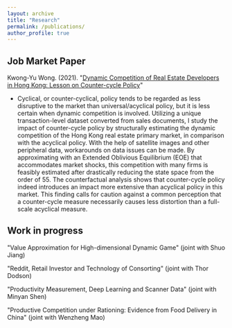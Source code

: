 ```yaml
---
layout: archive
title: "Research"
permalink: /publications/
author_profile: true
---
```


<!-- {% if author.googlescholar %}
  You can also find my articles on <u><a href="{{author.googlescholar}}">my Google Scholar profile</a>.</u>
{% endif %}

{% include base_path %}

{% for post in site.publications reversed %}
  {% include archive-single.html %}
{% endfor %} -->

## Job Market Paper
Kwong-Yu Wong. (2021). &quot;[Dynamic Competition of Real Estate Developers in Hong Kong: Lesson on Counter-cycle Policy](http://kwongyuwong.github.io/files/eoe_hkre_latest.pdf)&quot; 

 * Cyclical, or counter-cyclical, policy tends to be regarded as less disruptive to the market than universal/acyclical policy, but it is less certain when dynamic competition is involved. Utilizing a unique transaction-level dataset converted from sales documents, I study the impact of counter-cycle policy by structurally estimating the dynamic competition of the Hong Kong real estate primary market, in comparison with the acyclical policy. With the help of satellite images and other peripheral data, workarounds on data issues can be made. By approximating with an Extended Oblivious Equilibrium (EOE) that accommodates market shocks, this competition with many firms is feasibly estimated after drastically reducing the state space from the order of 55. The counterfactual analysis shows that counter-cycle policy indeed introduces an impact more extensive than acyclical policy in this market. This finding calls for caution against a common perception that a counter-cycle measure necessarily causes less distortion than a full-scale acyclical measure. 


## Work in progress
&quot;Value Approximation for High-dimensional Dynamic Game&quot; (joint with Shuo Jiang)

&quot;Reddit, Retail Investor and Technology of Consorting&quot; (joint with Thor Dodson)

&quot;Productivity Measurement, Deep Learning and Scanner Data&quot; (joint with Minyan Shen)

&quot;Productive Competition under Rationing: Evidence from Food Delivery in China&quot; (joint with Wenzheng Mao)
